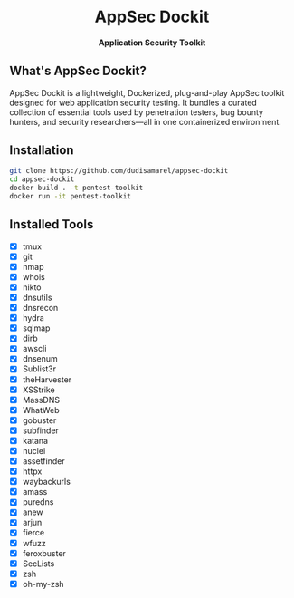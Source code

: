 
<h1 align="center">
<!--  <a href="https://github.com/dudisamarel/appsec-dockit"><img src="" alt=""></a> -->
  <br>
  AppSec Dockit
  </br>
</h1>

<h4 align="center">Application Security Toolkit</h4>

## What's AppSec Dockit?
AppSec Dockit is a lightweight, Dockerized, plug-and-play AppSec toolkit designed for web application security testing.
It bundles a curated collection of essential tools used by penetration testers, bug bounty hunters, and security researchers—all in one containerized environment.

## Installation
```bash
git clone https://github.com/dudisamarel/appsec-dockit
cd appsec-dockit
docker build . -t pentest-toolkit
docker run -it pentest-toolkit
```

## Installed Tools
- [x] tmux 
- [x] git  
- [x] nmap  
- [x] whois  
- [x] nikto  
- [x] dnsutils  
- [x] dnsrecon  
- [x] hydra  
- [x] sqlmap 
- [x] dirb
- [x] awscli  
- [x] dnsenum  
- [x] Sublist3r  
- [x] theHarvester  
- [x] XSStrike  
- [x] MassDNS  
- [x] WhatWeb  
- [x] gobuster  
- [x] subfinder  
- [x] katana  
- [x] nuclei  
- [x] assetfinder  
- [x] httpx  
- [x] waybackurls  
- [x] amass  
- [x] puredns  
- [x] anew  
- [x] arjun  
- [x] fierce  
- [x] wfuzz  
- [x] feroxbuster  
- [x] SecLists
- [x] zsh
- [x] oh-my-zsh  
